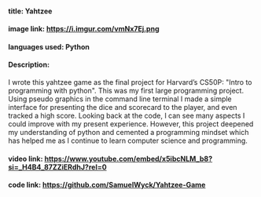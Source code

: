 #### title: Yahtzee
#### image link: https://i.imgur.com/vmNx7Ej.png
#### languages used: Python
#### Description:
I wrote this yahtzee game as the final project for Harvard’s CS50P: "Intro to programming with python". This was my first large programming project. Using pseudo graphics in the command line terminal I made a simple interface for presenting the dice and scorecard to the player, and even tracked a high score. Looking back at the code, I can see many aspects I could improve with my present experience. However, this project deepened my understanding of python and cemented a programming mindset which has helped me as I continue to learn computer science and programming.
#### video link: https://www.youtube.com/embed/x5ibcNLM_b8?si=_H4B4_87ZZiERdhJ?rel=0
#### code link: https://github.com/SamuelWyck/Yahtzee-Game
